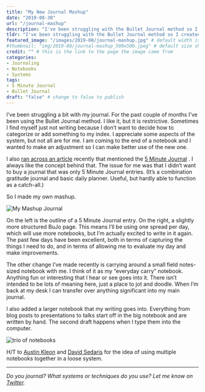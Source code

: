 ```yaml
---
title: "My New Journal Mashup"
date: "2019-08-30"
url: "/journal-mashup"
description: "I've been struggling with the Bullet Journal method so I created my own variation. It combines BuJo with the 5 Minute Journal to create a spread of pages for each day."
tldr: "I've been struggling with the Bullet Journal method so I created my own variation. It combines BuJo with the 5 Minute Journal to create a spread of pages for each day."
featured_image: "/images/2019-08/journal-mashup.jpg" # default width is 1280, path starts with "img/whatever.ext"
#thumbnail: "img/2019-08/journal-mashup_500x500.jpeg" # default size should be 500x500, path starts with "img/whatever.ext"
credit: "" # this is the link to the page the image came from 
categories:
- Journaling
- Notebooks
- Systems
tags: 
- 5 Minute Journal
- Bullet Journal
draft: "false" # change to false to publish
---
```


I’ve been struggling a bit with my journal. For the past couple of months I’ve been using the Bullet Journal method. I like it, but it is restrictive. Sometimes I find myself just not writing because I don’t want to decide how to categorize or add something to my index. I appreciate some aspects of the system, but not all are for me. I am coming to the end of a notebook and I wanted to make an adjustment so I can make better use of the new one. 

I also [ran across an article](https://www.thehealthloft.ca/the-perfect-morning-routine-for-high-achievers/) recently that mentioned the [5 Minute Journal](https://www.intelligentchange.com/) .  I always like the concept behind that. The issue for me was that I didn’t want to buy a journal that was only 5 Minute Journal entries. (It’s a combination gratitude journal and basic daily planner. Useful, but hardly able to function as a catch-all.)

So I made my own mashup.

![My Mashup Journal](/img/2019-08/journal-mashup.jpg)

On the left is the outline of a 5 Minute Journal entry. On the right, a slightly more structured BuJo page. This means I’ll be using one spread per day, which will use more notebooks, but I’m actually excited to write in it again. The past few days have been excellent, both in terms of capturing the things I need to do, and in terms of allowing me to evaluate my day and make improvements.

The other change I’ve made recently is carrying around a small field notes-sized notebook with me. I think of it as my “everyday carry” notebook. Anything fun or interesting that I hear or see goes into it. There isn’t intended to be lots of meaning here, just a place to jot and doodle. When I’m back at my desk I can transfer over anything significant into my main journal. 

I also added a larger notebook that my writing goes into. Everything from blog posts to presentations to talks start off in the big notebook and are written by hand. The second draft happens when I type them into the computer. 

![trio of notebooks](/img/2019-08/notebook-trio.jpg)

H/T to [Austin Kleon](https://austinkleon.com/2018/02/19/notebook-turducken/)  and [David Sedaris](http://www.openculture.com/2017/06/david-sedaris-breaks-down-his-writing-process.html)  for the idea of using multiple notebooks together in a loose system. 

---

*Do you journal? What systems or techniques do you use? Let me know on [Twitter](https://twitter.com/adamtervort/).*